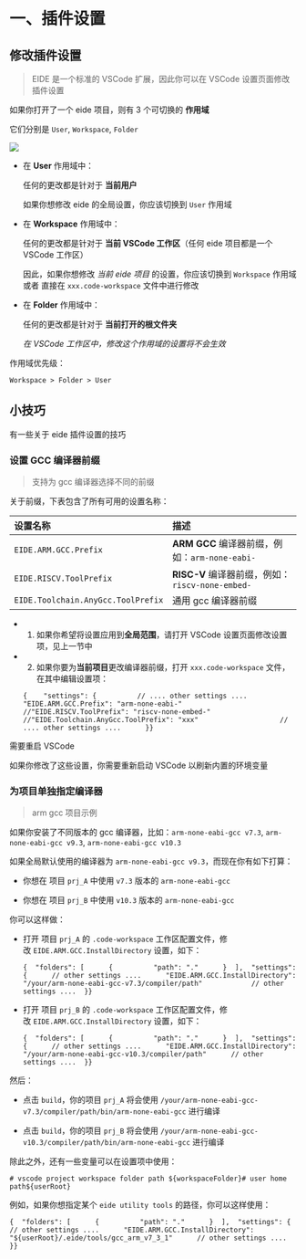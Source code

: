 
# 一、插件设置
## 修改插件设置

> EIDE 是一个标准的 VSCode 扩展，因此你可以在 VSCode 设置页面修改插件设置

如果你打开了一个 eide 项目，则有 3 个可切换的 **作用域**

它们分别是 `User`, `Workspace`, `Folder`

![](https://em-ide.com/zh-cn/assets/images/plug-in_settings-f89829a4459c6b2c5c2238ba9112b236.png)

- 在 **User** 作用域中：
    
    任何的更改都是针对于 **当前用户**
    
    如果你想修改 eide 的全局设置，你应该切换到 `User` 作用域
    
- 在 **Workspace** 作用域中：
    
    任何的更改都是针对于 **当前 VSCode 工作区**（任何 eide 项目都是一个 VSCode 工作区）
    
    因此，如果你想修改 _当前 eide 项目_ 的设置，你应该切换到 `Workspace` 作用域 或者 直接在 `xxx.code-workspace` 文件中进行修改
    
- 在 **Folder** 作用域中：
    
    任何的更改都是针对于 **当前打开的根文件夹**
    
    _在 VSCode 工作区中，修改这个作用域的设置将不会生效_
    

作用域优先级：

`Workspace > Folder > User`

## 小技巧

有一些关于 eide 插件设置的技巧

### 设置 GCC 编译器前缀

> 支持为 gcc 编译器选择不同的前缀

关于前缀，下表包含了所有可用的设置名称：

|设置名称|描述|
|:--|:--|
|`EIDE.ARM.GCC.Prefix`|**ARM GCC** 编译器前缀，例如：`arm-none-eabi-`|
|`EIDE.RISCV.ToolPrefix`|**RISC-V** 编译器前缀，例如：`riscv-none-embed-`|
|`EIDE.Toolchain.AnyGcc.ToolPrefix`|通用 gcc 编译器前缀|

- 1) 如果你希望将设置应用到**全局范围**，请打开 VSCode 设置页面修改设置项，见上一节中
    
- 2) 如果你要为**当前项目**更改编译器前缀，打开 `xxx.code-workspace` 文件，在其中编辑设置项：
    
    ```
    {    "settings": {          // .... other settings ....          "EIDE.ARM.GCC.Prefix": "arm-none-eabi-"          //"EIDE.RISCV.ToolPrefix": "riscv-none-embed-"          //"EIDE.Toolchain.AnyGcc.ToolPrefix": "xxx"                    // .... other settings ....      }}
    ```
    

需要重启 VSCode

如果你修改了这些设置，你需要重新启动 VSCode 以刷新内置的环境变量

### 为项目单独指定编译器

> arm gcc 项目示例

如果你安装了不同版本的 gcc 编译器，比如：`arm-none-eabi-gcc v7.3`, `arm-none-eabi-gcc v9.3`, `arm-none-eabi-gcc v10.3`

如果全局默认使用的编译器为 `arm-none-eabi-gcc v9.3`，而现在你有如下打算：

- 你想在 项目 `prj_A` 中使用 `v7.3` 版本的 `arm-none-eabi-gcc`
    
- 你想在 项目 `prj_B` 中使用 `v10.3` 版本的 `arm-none-eabi-gcc`
    

你可以这样做：

- 打开 项目 `prj_A` 的 `.code-workspace` 工作区配置文件，修改 `EIDE.ARM.GCC.InstallDirectory` 设置，如下：
    
    ```
    {  "folders": [      {          "path": "."      }  ],  "settings": {      // other settings ....      "EIDE.ARM.GCC.InstallDirectory": "/your/arm-none-eabi-gcc-v7.3/compiler/path"            // other settings ....  }}
    ```
    
- 打开 项目 `prj_B` 的 `.code-workspace` 工作区配置文件，修改 `EIDE.ARM.GCC.InstallDirectory` 设置，如下：
    
    ```
    {  "folders": [      {          "path": "."      }  ],  "settings": {      // other settings ....      "EIDE.ARM.GCC.InstallDirectory": "/your/arm-none-eabi-gcc-v10.3/compiler/path"      // other settings ....  }}
    ```
    

然后：

- 点击 `build`，你的项目 `prj_A` 将会使用 `/your/arm-none-eabi-gcc-v7.3/compiler/path/bin/arm-none-eabi-gcc` 进行编译
    
- 点击 `build`，你的项目 `prj_B` 将会使用 `/your/arm-none-eabi-gcc-v10.3/compiler/path/bin/arm-none-eabi-gcc` 进行编译
    

除此之外，还有一些变量可以在设置项中使用：

```
# vscode project workspace folder path ${workspaceFolder}# user home path${userRoot}
```

例如，如果你想指定某个 `eide utility tools` 的路径，你可以这样使用：

```
{  "folders": [      {          "path": "."      }  ],  "settings": {      // other settings ....      "EIDE.ARM.GCC.InstallDirectory": "${userRoot}/.eide/tools/gcc_arm_v7_3_1"      // other settings ....  }}
```